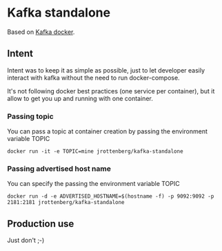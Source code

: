 Kafka standalone
================

Based on [Kafka docker](https://hub.docker.com/r/ches/kafka/).

Intent
------

Intent was to keep it as simple as possible, just to let developer easily interact with kafka without the need to run docker-compose.

It's not following docker best practices (one service per container), but it allow to get you up and running with one container.

### Passing topic

You can pass a topic at container creation by passing the environment variable TOPIC

```
docker run -it -e TOPIC=mine jrottenberg/kafka-standalone
```

### Passing advertised host name

You can specify the passing the environment variable TOPIC

```
docker run -d -e ADVERTISED_HOSTNAME=$(hostname -f) -p 9092:9092 -p 2181:2181 jrottenberg/kafka-standalone
```

Production use
--------------

Just don't ;-)

